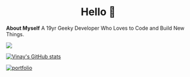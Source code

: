 <h1 align="center">Hello 👋</h1>
<b>About Myself</b>
A 19yr Geeky Developer Who Loves to </> Code and Build New Things. 

![](https://komarev.com/ghpvc/?username=vinayofc&color=blueviolet)


[![Vinay's GitHub stats](https://github-readme-stats.vercel.app/api?username=vinayofc&show_icons=true&theme=tokyonight&locale=en)](https://github.com/vinayofc/github-readme-stats&show_icons=true&theme=tokyonight&locale=en)

[![portfolio](https://img.shields.io/badge/my_portfolio-000?style=for-the-badge&logo=ko-fi&logoColor=white)](https://devvinay.in/)

